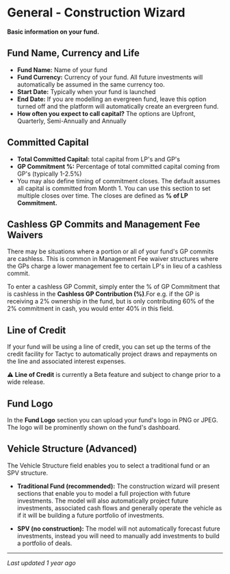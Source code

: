 # General - Construction Wizard

**Basic information on your fund.**

## Fund Name, Currency and Life

- **Fund Name:** Name of your fund
- **Fund Currency:** Currency of your fund. All future investments will automatically be assumed in the same currency too.
- **Start Date:** Typically when your fund is launched
- **End Date:** If you are modelling an evergreen fund, leave this option turned off and the platform will automatically create an evergreen fund.
- **How often you expect to call capital?** The options are Upfront, Quarterly, Semi-Annually and Annually

## Committed Capital

- **Total Committed Capital:** total capital from LP's and GP's
- **GP Commitment %:** Percentage of total committed capital coming from GP's (typically 1-2.5%)
- You may also define timing of commitment closes. The default assumes all capital is committed from Month 1. You can use this section to set multiple closes over time. The closes are defined as **% of LP Commitment.**

## Cashless GP Commits and Management Fee Waivers

There may be situations where a portion or all of your fund's GP commits are cashless. This is common in Management Fee waiver structures where the GPs charge a lower management fee to certain LP's in lieu of a cashless commit.

To enter a cashless GP Commit, simply enter the % of GP Commitment that is cashless in the **Cashless GP Contribution (%)**.For e.g. if the GP is receiving a 2% ownership in the fund, but is only contributing 60% of the 2% commitment in cash, you would enter 40% in this field.

## Line of Credit

If your fund will be using a line of credit, you can set up the terms of the credit facility for Tactyc to automatically project draws and repayments on the line and associated interest expenses.

⚠️ **Line of Credit** is currently a Beta feature and subject to change prior to a wide release.

## Fund Logo

In the **Fund Logo** section you can upload your fund's logo in PNG or JPEG. The logo will be prominently shown on the fund's dashboard.

## Vehicle Structure (Advanced)

The Vehicle Structure field enables you to select a traditional fund or an SPV structure.

- **Traditional Fund (recommended):** The construction wizard will present sections that enable you to model a full projection with future investments. The model will also automatically project future investments, associated cash flows and generally operate the vehicle as if it will be building a future portfolio of investments.

- **SPV (no construction):** The model will not automatically forecast future investments, instead you will need to manually add investments to build a portfolio of deals.

---
*Last updated 1 year ago*